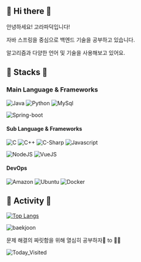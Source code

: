 ## 🐣 Hi there 🐣
안녕하세요! 고라파덕입니다!  
  
자바 스프링을 중심으로 백엔드 기술을 공부하고 있습니다.  
  
알고리즘과 다양한 언어 및 기술을 사용해보고 있어요.  
  
## 🐥 Stacks 🐥
### Main Language & Frameworks
![Java](https://img.shields.io/badge/Java-007396?style=flat-square&logo=Java&logoColor=white)
![Python](https://img.shields.io/badge/Python-3766AB?style=flat-square&logo=Python&logoColor=white)
![MySql](https://img.shields.io/badge/Mysql-E6B91E?style=flat-square&logo=MySql&logoColor=white)
  
![Spring-boot](https://img.shields.io/badge/SpringBoot-6DB33F?style=flat-square&logo=Spring&logoColor=white)

#### Sub Language & Frameworks
![C](https://img.shields.io/badge/C-A8B9CC?style=flat-square&logo=C&logoColor=white)
![C++](https://img.shields.io/badge/C++-00599C?style=flat-square&logo=C%2B%2B&logoColor=white)
![C-Sharp](https://img.shields.io/badge/C%20Sharp-239120?style=flat-square&logo=C%20Sharp&logoColor=white)
![Javascript](https://img.shields.io/badge/Javascript-ffb13b?style=flat-square&logo=javascript&logoColor=white)
  
![NodeJS](https://img.shields.io/badge/Node.js-339933?style=flat-square&logo=Node.js&logoColor=white)
![VueJS](https://img.shields.io/badge/Vue.js-6DB33F?style=flat-square&logo=Vue.js&logoColor=white)
  
#### DevOps
![Amazon](https://img.shields.io/badge/Amazon%20AWS-232F3E?style=flat-square&logo=Amazon%20AWS&logoColor=white)
![Ubuntu](https://img.shields.io/badge/Ubuntu-E95420?style=flat-square&logo=Ubuntu&logoColor=white)
![Docker](https://img.shields.io/badge/Docker-2496ED?style=flat-square&logo=Ubuntu&logoColor=white)
<!-- ![Kafka](https://img.shields.io/badge/Kafka-232F3E?style=flat-square&logo=Ubuntu&logoColor=white) -->

<!--![Github](https://img.shields.io/badge/GitHub-181717?style=flat-square&logo=GitHub&logoColor=white)-->

## 🐥 Activity 🐥

[![Top Langs](https://github-readme-stats-sigma-seven.vercel.app/api/top-langs/?username=duckbill413&layout=compact&theme=swift&langs_count=8&hide=jupyter%20notebook,css,html)](https://github.com/duckbill413/duckbill413)

![baekjoon](http://mazassumnida.wtf/api/v2/generate_badge?boj=uhyeon7399)
  
문제 해결의 짜릿함을 위해 열심히 공부하자🐤 to 🐔🎈
  
![Today_Visited](https://hits.seeyoufarm.com/api/count/incr/badge.svg?url=https%3A%2F%2Fgithub.com%2FduckbillLvr&count_bg=%2379C83D&title_bg=%23555555&icon=&icon_color=%23E7E7E7&title=hits&edge_flat=false)
